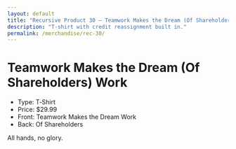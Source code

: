 ```yaml
---
layout: default
title: "Recursive Product 30 — Teamwork Makes the Dream (Of Shareholders) Work"
description: "T‑shirt with credit reassignment built in."
permalink: /merchandise/rec-30/
---
```


# Teamwork Makes the Dream (Of Shareholders) Work

- Type: T‑Shirt
- Price: $29.99
- Front: Teamwork Makes the Dream Work
- Back: Of Shareholders

All hands, no glory.
